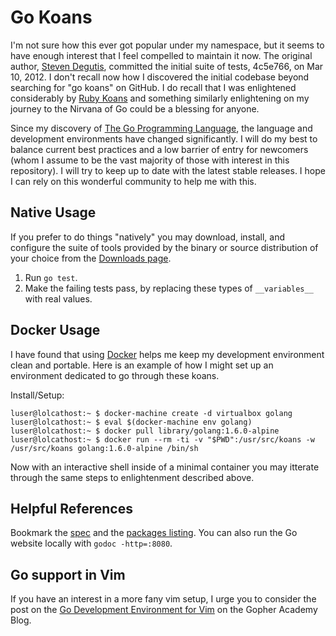 # Go Koans

I'm not sure how this ever got popular under my namespace, but it seems to have
enough interest that I feel compelled to maintain it now. The original author,
[Steven Degutis](https://github.com/sdegutis), committed the initial suite of
tests, 4c5e766, on Mar 10, 2012. I don't recall now how I discovered the
initial codebase beyond searching for "go koans" on GitHub. I do recall that
I was enlightened considerably by [Ruby Koans](http://rubykoans.com/) and
something similarly enlightening on my journey to the Nirvana of Go could be
a blessing for anyone.

Since my discovery of [The Go Programming Language](https://golang.org/), the
language and development environments have changed significantly. I will do my
best to balance current best practices and a low barrier of entry for newcomers
(whom I assume to be the vast majority of those with interest in this
repository). I will try to keep up to date with the latest stable releases. I
hope I can rely on this wonderful community to help me with this.

## Native Usage

If you prefer to do things "natively" you may download, install, and configure
the suite of tools provided by the binary or source distribution of your
choice from the [Downloads page](https://golang.org/dl/).

1. Run `go test`.
1. Make the failing tests pass, by replacing these types of `__variables__` with real values.

## Docker Usage

I have found that using [Docker](https://www.docker.com/) helps me keep my
development environment clean and portable. Here is an example of how I might
set up an environment dedicated to go through these koans.

Install/Setup:

```shell
luser@lolcathost:~ $ docker-machine create -d virtualbox golang
luser@lolcathost:~ $ eval $(docker-machine env golang)
luser@lolcathost:~ $ docker pull library/golang:1.6.0-alpine
luser@lolcathost:~ $ docker run --rm -ti -v "$PWD":/usr/src/koans -w /usr/src/koans golang:1.6.0-alpine /bin/sh
```

Now with an interactive shell inside of a minimal container you may itterate
through the same steps to enlightenment described above.

## Helpful References

Bookmark the [spec](http://golang.org/ref/spec) and the [packages listing](http://golang.org/pkg/).
You can also run the Go website locally with `godoc -http=:8080`.

## Go support in Vim

If you have an interest in a more fany vim setup, I urge you to consider
the post on the [Go Development Environment for Vim](https://blog.gopheracademy.com/vimgo-development-environment/)
on the Gopher Academy Blog.
